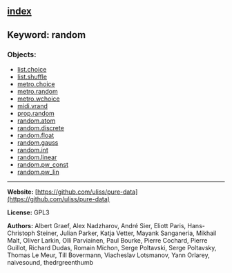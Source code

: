 [index](../index.html)
---

## Keyword: random

### Objects:
* [list.choice](../list.choice.html)
* [list.shuffle](../list.shuffle.html)
* [metro.choice](../metro.choice.html)
* [metro.random](../metro.random.html)
* [metro.wchoice](../metro.wchoice.html)
* [midi.vrand](../midi.vrand.html)
* [prop.random](../prop.random.html)
* [random.atom](../random.atom.html)
* [random.discrete](../random.discrete.html)
* [random.float](../random.float.html)
* [random.gauss](../random.gauss.html)
* [random.int](../random.int.html)
* [random.linear](../random.linear.html)
* [random.pw_const](../random.pw_const.html)
* [random.pw_lin](../random.pw_lin.html)

---
**Website:** [https://github.com/uliss/pure-data](https://github.com/uliss/pure-data)

**License:** GPL3

**Authors:** Albert Graef, Alex Nadzharov, André Sier, Eliott Paris, Hans-Christoph Steiner, Julian Parker, Katja Vetter, Mayank Sanganeria, Mikhail Malt, Oliver Larkin, Olli Parviainen, Paul Bourke, Pierre Cochard, Pierre Guillot, Richard Dudas, Romain Michon, Serge Poltavski, Serge Poltavsky, Thomas Le Meur, Till Bovermann, Viacheslav Lotsmanov, Yann Orlarey, naivesound, thedrgreenthumb
